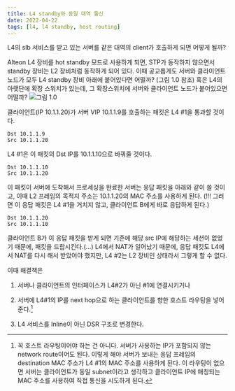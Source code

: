 ```yaml
---
title: L4 standby와 동일 대역 통신
date: 2022-04-22
tags: [l4, l4 standby, host routing]
---
```

L4의 slb 서비스를 받고 있는 서버를 같은 대역의 client가 호출하게 되면 어떻게 될까?

Alteon L4 장비를 hot standby 모드로 사용하게 되면, STP가 동작하지 않으면서 standby 장비는 L2 장비처럼 동작하게 되어 있다. 이때 공교롭게도 서버와 클라이언트 노드가 모두 L4 standby 장비 아래에 붙어있다면 어떨까? (그림 1.0 참조) 혹은 L4의 아랫단에 확장 스위치가 있는데, 그 확장스위치에 서버와 클라이언트 노드가 붙어있으면 어떨까?
![그림 1.0](/networkengineering/docs/assets/images/l4_hot-standby_inline.png)

클라이언트(IP 10.1.1.20)가 서버 VIP 10.1.1.9를 호출하는 패킷은 L4 #1을 통과할 것이다.
```
Dst 10.1.1.9
Src 10.1.1.20
```
L4 #1은 이 패킷의 Dst IP를 10.1.1.10으로 바꿔줄 것이다.
```
Dst 10.1.1.10
Src 10.1.1.20
```
이 패킷이 서버에 도착해서 프로세싱을 완료한 서버는 응답 패킷을 아래와 같이 쓸 것이고, 이때 L2 프레임의 목적지 주소는 10.1.1.20의 MAC 주소를 사용하게 된다. (!!! 그러면 이 응답 패킷은 L4 #1을 거치지 않고, 클라이언트 B에게 바로 응답하게 된다.)
```
Dst 10.1.1.20
Src 10.1.1.10
```
클라이언트 B가 이 응답 패킷을 받게 되면 기존에 해당 src IP에 해당하는 세션이 없었기 때문에, 패킷을 드랍시킨다.(...) L4에서 NAT가 일어났기 때문에, 응답 패킷도 L4에서 NAT를 다시 해서 받았어야 했지만, L4 #2는 L2 장비인 상태라서 그렇게 할 수 없다.

이때 해결책은 
1) 서버나 클라이언트의 인터페이스가 L4#2가 아닌 #1에 연결시키거나

2) 서버에 L4#1의 IP를 next hop으로 하는 클라이언트를 향한 호스트 라우팅을 넣어준다.[^1]

3) L4 서비스를 Inline이 아닌 DSR 구조로 변경한다.

[^1]: 꼭 호스트 라우팅이어야 하는 건 아니다. 서버가 사용하는 IP가 포함되지 않는 network route이어도 된다. 이렇게 해야 서버가 보내는 응답 프레임의 destination MAC 주소가 L4 #1의 MAC 주소를 사용하게 된다. 이 라우팅이 없으면 서버는 클라이언트가 동일 subnet이라고 생각하고 클라이언트 IP에 매칭되는 MAC 주소를 사용하여 직접 통신을 시도하게 된다.